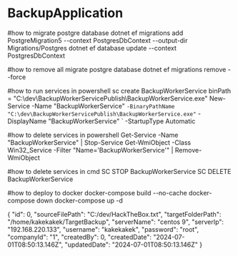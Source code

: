 # BackupApplication

#how to migrate postgre database
dotnet ef migrations add PostgreMigration5 --context PostgresDbContext --output-dir Migrations/Postgres
dotnet ef database update --context PostgresDbContext

#how to remove all migrate postgre database
dotnet ef migrations remove --force


#how to run services in powershell
sc create BackupWorkerService binPath = "C:\dev\BackupWorkerServicePublish\BackupWorkerService.exe"
New-Service -Name "BackupWorkerService" `
            -BinaryPathName "C:\dev\BackupWorkerServicePublish\BackupWorkerService.exe" `
            -DisplayName "BackupWorkerService" `
            -StartupType Automatic


#how to delete services in powershell
Get-Service -Name "BackupWorkerService" | Stop-Service
Get-WmiObject -Class Win32_Service -Filter "Name='BackupWorkerService'" | Remove-WmiObject

#how to delete services in cmd
SC STOP BackupWorkerService
SC DELETE BackupWorkerService



#how to deploy to docker
docker-compose build --no-cache
docker-compose down
docker-compose up -d



{
  "id": 0,
  "sourceFilePath": "C:/dev/HackTheBox.txt",
  "targetFolderPath": "/home/kakekakek/TargetBackup",
  "serverName": "centos 9",
  "serverIp": "192.168.220.133",
  "username": "kakekakek",
  "password": "root",
  "companyId": "1",
  "createdBy": 0,
  "createdDate": "2024-07-01T08:50:13.146Z",
  "updatedDate": "2024-07-01T08:50:13.146Z"
}